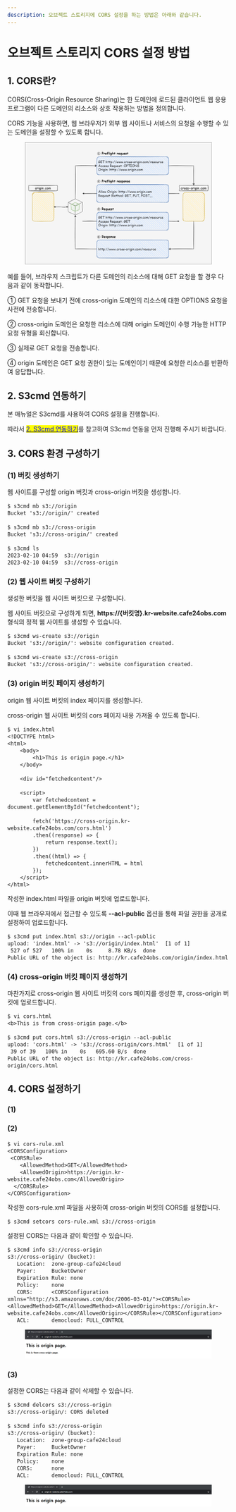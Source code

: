 ```yaml
---
description: 오브젝트 스토리지에 CORS 설정을 하는 방법은 아래와 같습니다.
---
```


# 오브젝트 스토리지 CORS 설정 방법

## 1. CORS란?

CORS(Cross-Origin Resource Sharing)는 한 도메인에 로드된 클라이언트 웹 응용 프로그램이 다른 도메인의 리소스와 상호 작용하는 방법을 정의합니다.

CORS 기능을 사용하면, 웹 브라우저가 외부 웹 사이트나 서비스의 요청을 수행할 수 있는 도메인을 설정할 수 있도록 합니다.

<figure><img src="../../.gitbook/assets/cors.png" alt=""><figcaption></figcaption></figure>

예를 들어, 브라우저 스크립트가 다른 도메인의 리소스에 대해 GET 요청을 할 경우 다음과 같이 동작합니다.

① GET 요청을 보내기 전에 cross-origin 도메인의 리소스에 대한 OPTIONS 요청을 사전에 전송합니다.

② cross-origin 도메인은 요청한 리소스에 대해 origin 도메인이 수행 가능한 HTTP 요청 유형을 회신합니다.

③ 실제로 GET 요청을 전송합니다.

④ origin 도메인은 GET 요청 권한이 있는 도메인이기 때문에 요청한 리소스를 반환하여 응답합니다.







## 2. S3cmd 연동하기

본 매뉴얼은 S3cmd를 사용하여 CORS 설정을 진행합니다.

따라서 [<mark style="color:blue;">2. S3cmd 연동하기</mark>](s3cmd.md#2.-s3cmd)를 참고하여 S3cmd 연동을 먼저 진행해 주시기 바랍니다.







## 3. CORS 환경 구성하기

### (1) 버킷 생성하기

웹 사이트를 구성할 origin 버킷과 cross-origin 버킷을 생성합니다.

```shell-session
$ s3cmd mb s3://origin
Bucket 's3://origin/' created

$ s3cmd mb s3://cross-origin
Bucket 's3://cross-origin/' created

$ s3cmd ls
2023-02-10 04:59  s3://origin
2023-02-10 04:59  s3://cross-origin
```





### (2) 웹 사이트 버킷 구성하기

생성한 버킷을 웹 사이트 버킷으로 구성합니다.

웹 사이트 버킷으로 구성하게 되면, **https://{버킷명}.kr-website.cafe24obs.com** 형식의 정적 웹 사이트를 생성할 수 있습니다.

```shell-session
$ s3cmd ws-create s3://origin
Bucket 's3://origin/': website configuration created.

$ s3cmd ws-create s3://cross-origin
Bucket 's3://cross-origin/': website configuration created.
```





### (3) origin 버킷 페이지 생성하기

origin 웹 사이트 버킷의 index 페이지를 생성합니다.

cross-origin 웹 사이트 버킷의 cors 페이지 내용 가져올 수 있도록 합니다.

```shell-session
$ vi index.html
<!DOCTYPE html>
<html>
    <body>
        <h1>This is origin page.</h1>
    </body>

    <div id="fetchedcontent"/>
    
    <script>
        var fetchedcontent = document.getElementById("fetchedcontent");

        fetch('https://cross-origin.kr-website.cafe24obs.com/cors.html')
        .then((response) => {
            return response.text();
        })
        .then((html) => {
            fetchedcontent.innerHTML = html
        });
    </script>
</html>
```

작성한 index.html 파일을 origin 버킷에 업로드합니다.

이때 웹 브라우저에서 접근할 수 있도록 **--acl-public** 옵션을 통해 파일 권한을 공개로 설정하여 업로드합니다.

```shell-session
$ s3cmd put index.html s3://origin --acl-public
upload: 'index.html' -> 's3://origin/index.html'  [1 of 1]
 527 of 527   100% in    0s     8.78 KB/s  done
Public URL of the object is: http://kr.cafe24obs.com/origin/index.html
```





### (4) cross-origin 버킷 페이지 생성하기

마찬가지로 cross-origin 웹 사이트 버킷의 cors 페이지를 생성한 후, cross-origin 버킷에 업로드합니다.

```shell-session
$ vi cors.html
<b>This is from cross-origin page.</b>

$ s3cmd put cors.html s3://cross-origin --acl-public
upload: 'cors.html' -> 's3://cross-origin/cors.html'  [1 of 1]
 39 of 39   100% in    0s   695.60 B/s  done
Public URL of the object is: http://kr.cafe24obs.com/cross-origin/cors.html
```







## 4. CORS 설정하기

### (1)





### (2)



```shell-session
$ vi cors-rule.xml
<CORSConfiguration>
 <CORSRule>
    <AllowedMethod>GET</AllowedMethod>
    <AllowedOrigin>https://origin.kr-website.cafe24obs.com</AllowedOrigin>
  </CORSRule>
</CORSConfiguration>
```

작성한 cors-rule.xml 파일을 사용하여 cross-origin 버킷의 CORS를 설정합니다.

```shell-session
$ s3cmd setcors cors-rule.xml s3://cross-origin
```

설정된 CORS는 다음과 같이 확인할 수 있습니다.

```shell-session
$ s3cmd info s3://cross-origin
s3://cross-origin/ (bucket):
   Location:  zone-group-cafe24cloud
   Payer:     BucketOwner
   Expiration Rule: none
   Policy:    none
   CORS:      <CORSConfiguration xmlns="http://s3.amazonaws.com/doc/2006-03-01/"><CORSRule><AllowedMethod>GET</AllowedMethod><AllowedOrigin>https://origin.kr-website.cafe24obs.com</AllowedOrigin></CORSRule></CORSConfiguration>
   ACL:       democloud: FULL_CONTROL
```



<figure><img src="../../.gitbook/assets/image (2).png" alt=""><figcaption></figcaption></figure>





### (3)

설정한 CORS는 다음과 같이 삭제할 수 있습니다.

```shell-session
$ s3cmd delcors s3://cross-origin
s3://cross-origin/: CORS deleted

$ s3cmd info s3://cross-origin
s3://cross-origin/ (bucket):
   Location:  zone-group-cafe24cloud
   Payer:     BucketOwner
   Expiration Rule: none
   Policy:    none
   CORS:      none
   ACL:       democloud: FULL_CONTROL
```



<figure><img src="../../.gitbook/assets/image (1).png" alt=""><figcaption></figcaption></figure>
